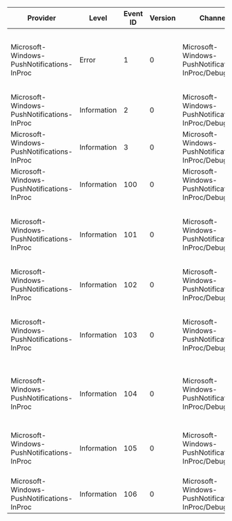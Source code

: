 Provider                                    |  Level        |  Event ID  |  Version  |  Channel                                           |  Task  |  Opcode  |  Keyword  |  Message
--------------------------------------------|---------------|------------|-----------|----------------------------------------------------|--------|----------|-----------|--------------------------------------------------------------------------------------------------------------------------------
Microsoft-Windows-PushNotifications-InProc  |  Error        |  1         |  0        |  Microsoft-Windows-PushNotifications-InProc/Debug  |        |          |           |  WpnInPrc has encountered an error in file {FileName}; function {FunctionName}; line {LineNumber}: {ErrorCode}.
Microsoft-Windows-PushNotifications-InProc  |  Information  |  2         |  0        |  Microsoft-Windows-PushNotifications-InProc/Debug  |        |          |           |
Microsoft-Windows-PushNotifications-InProc  |  Information  |  3         |  0        |  Microsoft-Windows-PushNotifications-InProc/Debug  |        |          |           |
Microsoft-Windows-PushNotifications-InProc  |  Information  |  100       |  0        |  Microsoft-Windows-PushNotifications-InProc/Debug  |        |          |           |  Setting Handler has been initalized with Package Family: {PackageFamilyName}.
Microsoft-Windows-PushNotifications-InProc  |  Information  |  101       |  0        |  Microsoft-Windows-PushNotifications-InProc/Debug  |        |          |           |  Setting Unit created with Package Family: {PackageFamilyName}; AppUserModelId: {AppUserModelId}; SettingValue: {SettingValue}.
Microsoft-Windows-PushNotifications-InProc  |  Information  |  102       |  0        |  Microsoft-Windows-PushNotifications-InProc/Debug  |        |          |           |  {NumApps} Setting Units created for Package Family: {PackageFamilyName}.
Microsoft-Windows-PushNotifications-InProc  |  Information  |  103       |  0        |  Microsoft-Windows-PushNotifications-InProc/Debug  |        |          |           |  Setting Units applied for Package Family: {PackageFamilyName}; AppUserModelId: {AppUserModelId}; SettingValue: {SettingValue}.
Microsoft-Windows-PushNotifications-InProc  |  Information  |  104       |  0        |  Microsoft-Windows-PushNotifications-InProc/Debug  |        |          |           |  Polling Setting Units applied for Package Family: {PackageFamilyName}; AppUserModelId: {AppUserModelId}
Microsoft-Windows-PushNotifications-InProc  |  Information  |  105       |  0        |  Microsoft-Windows-PushNotifications-InProc/Debug  |        |          |           |  Polling Setting Unit Created for Package Family: {PackageFamilyName}; AppUserModelId: {AppUserModelId}
Microsoft-Windows-PushNotifications-InProc  |  Information  |  106       |  0        |  Microsoft-Windows-PushNotifications-InProc/Debug  |        |          |           |  {NumApps} Polling Setting Units created for Package Family: {PackageFamilyName}.
